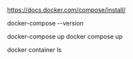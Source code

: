 https://docs.docker.com/compose/install/

docker-compose --version

docker-compose up
docker compose up

docker container ls
